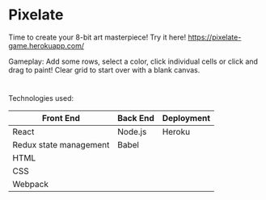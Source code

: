 # Pixelate

Time to create your 8-bit art masterpiece! Try it here! https://pixelate-game.herokuapp.com/ 

Gameplay: Add some rows, select a color, click individual cells or click and drag to paint! Clear grid to start over with a blank canvas.
#
Technologies used:
<table>
      <thead>
        <tr>
          <th>Front End</th>
          <th>Back End</th>
          <th>Deployment</th>
        </tr>
      </thead>
      <tbody>
        <tr>
          <td>React</td>
          <td>Node.js</td>
          <td>Heroku</td>
        </tr>
        <tr>
          <td>Redux state management</td>
          <td>Babel</td>
          <td></td>
        </tr>
        <tr>
          <td>HTML</td>
          <td></td>
          <td></td>
        </tr>
        <tr>
          <td>CSS</td>
          <td></td>
          <td></td>
        </tr>
         <tr>
          <td>Webpack</td>
          <td></td>
          <td></td>
        </tr>
      </tbody>
  </table>

